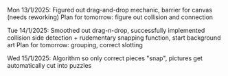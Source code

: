 Mon 13/1/2025: 
Figured out drag-and-drop mechanic, barrier for canvas (needs reworking)
Plan for tomorrow: figure out collision and connection

Tue 14/1/2025:
Smoothed out drag-n-drop, successfully implemented collision side detection + rudementary snapping function, start background art
Plan for tomorrow: grouping, correct slotting

Wed 15/1/2025:
Algorithm so only correct pieces "snap", pictures get automatically cut into puzzles
